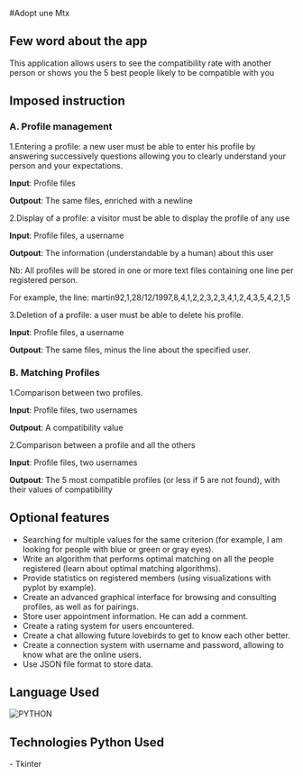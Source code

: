 #Adopt une Mtx

## Few word about the app
  This application allows users to see the compatibility rate with another person or shows you the 5 best people likely to be compatible with you

## Imposed instruction

### A. Profile management

1.Entering a profile: a new user must be able to enter his profile by answering successively
questions allowing you to clearly understand your person and your expectations.

**Input**: Profile files

**Outpout**: The same files, enriched with a newline

2.Display of a profile: a visitor must be able to display the profile of any use

**Input**: Profile files, a username

**Outpout**: The information (understandable by a human) about this user

Nb: All profiles will be stored in one or more text files containing one line per registered person.

For example, the line:
martin92,1,28/12/1997,8,4,1,2,2,3,2,3,4,1,2,4,3,5,4,2,1,5


3.Deletion of a profile: a user must be able to delete his profile.

**Input**: Profile files, a username

**Outpout**: The same files, minus the line about the specified user.


### B. Matching Profiles

1.Comparison between two profiles.

**Input**: Profile files, two usernames

**Outpout**: A compatibility value

2.Comparison between a profile and all the others


**Input**: Profile files, two usernames

**Outpout**: The 5 most compatible profiles (or less if 5 are not found), with their values
of compatibility


## Optional features
- Searching for multiple values ​​for the same criterion (for example, I am looking for people with blue or green or gray eyes).
- Write an algorithm that performs optimal matching on all the people registered (learn about optimal matching algorithms).
- Provide statistics on registered members (using visualizations with pyplot by example).
- Create an advanced graphical interface for browsing and consulting profiles, as well as for pairings.
- Store user appointment information. He can add a comment.
- Create a rating system for users encountered.
- Create a chat allowing future lovebirds to get to know each other better.
- Create a connection system with username and password, allowing to know what are the online users.
- Use JSON file format to store data.

## Language Used

![PYTHON](https://img.shields.io/badge/Python-3776AB?style=for-the-badge&logo=python&logoColor=white)

## Technologies Python Used

<p> - Tkinter </p>


